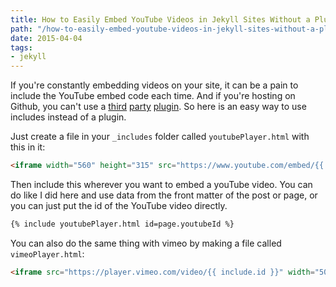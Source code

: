 ```yaml
---
title: How to Easily Embed YouTube Videos in Jekyll Sites Without a Plugin
path: "/how-to-easily-embed-youtube-videos-in-jekyll-sites-without-a-plugin/"
date: 2015-04-04
tags:
- jekyll
---
```


If you're constantly embedding videos on your site, it can be a pain to include the YouTube embed code each time. And if you're hosting on Github, you can't use a [third](https://github.com/tuananh/BetterTube) [party](https://github.com/pibby/jekyll-youtube) [plugin](https://gist.github.com/joelverhagen/1805814). So here is an easy way to use includes instead of a plugin.

Just create a file in your `_includes` folder called `youtubePlayer.html` with this in it:

```html
<iframe width="560" height="315" src="https://www.youtube.com/embed/{{ include.id }}" frameborder="0" allowfullscreen></iframe>
```

Then include this wherever you want to embed a youTube video. You can do like I did here and use data from the front matter of the post or page, or you can just put the id of the YouTube video directly.

```html
{% include youtubePlayer.html id=page.youtubeId %}
```

You can also do the same thing with vimeo by making a file called `vimeoPlayer.html`:

```html
<iframe src="https://player.vimeo.com/video/{{ include.id }}" width="500" height="281" frameborder="0" webkitallowfullscreen mozallowfullscreen allowfullscreen></iframe>
```
